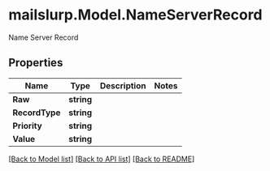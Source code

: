 # mailslurp.Model.NameServerRecord
Name Server Record
## Properties

Name | Type | Description | Notes
------------ | ------------- | ------------- | -------------
**Raw** | **string** |  | 
**RecordType** | **string** |  | 
**Priority** | **string** |  | 
**Value** | **string** |  | 

[[Back to Model list]](../README#documentation-for-models) [[Back to API list]](../README#documentation-for-api-endpoints) [[Back to README]](../README)

